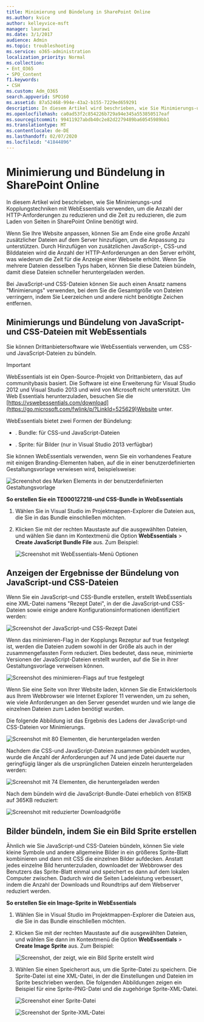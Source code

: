 ```yaml
---
title: Minimierung und Bündelung in SharePoint Online
ms.author: kvice
author: kelleyvice-msft
manager: laurawi
ms.date: 3/1/2017
audience: Admin
ms.topic: troubleshooting
ms.service: o365-administration
localization_priority: Normal
ms.collection:
- Ent_O365
- SPO_Content
f1.keywords:
- CSH
ms.custom: Adm_O365
search.appverid: SPO160
ms.assetid: 87a52468-994e-43a2-b155-7229ed659291
description: In diesem Artikel wird beschrieben, wie Sie Minimierungs-und Kopplungstechniken mit WebEssentials verwenden, um die Anzahl der HTTP-Anforderungen zu reduzieren und die Zeit zu reduzieren, die zum Laden von Seiten in SharePoint Online benötigt wird.
ms.openlocfilehash: ca0ad53f2c854226b729a94e345a553850517eaf
ms.sourcegitcommit: 99411927abdb40c2e82d2279489ba60545989bb1
ms.translationtype: MT
ms.contentlocale: de-DE
ms.lasthandoff: 02/07/2020
ms.locfileid: "41844896"
---
```

# <a name="minification-and-bundling-in-sharepoint-online"></a>Minimierung und Bündelung in SharePoint Online

In diesem Artikel wird beschrieben, wie Sie Minimierungs-und Kopplungstechniken mit WebEssentials verwenden, um die Anzahl der HTTP-Anforderungen zu reduzieren und die Zeit zu reduzieren, die zum Laden von Seiten in SharePoint Online benötigt wird.
  
Wenn Sie Ihre Website anpassen, können Sie am Ende eine große Anzahl zusätzlicher Dateien auf dem Server hinzufügen, um die Anpassung zu unterstützen. Durch Hinzufügen von zusätzlichen JavaScript-, CSS-und Bilddateien wird die Anzahl der HTTP-Anforderungen an den Server erhöht, was wiederum die Zeit für die Anzeige einer Webseite erhöht. Wenn Sie mehrere Dateien desselben Typs haben, können Sie diese Dateien bündeln, damit diese Dateien schneller heruntergeladen werden.
  
Bei JavaScript-und CSS-Dateien können Sie auch einen Ansatz namens "Minimierungs" verwenden, bei dem Sie die Gesamtgröße von Dateien verringern, indem Sie Leerzeichen und andere nicht benötigte Zeichen entfernen.
  
## <a name="minification-and-bundling-javascript-and-css-files-with-web-essentials"></a>Minimierungs und Bündelung von JavaScript-und CSS-Dateien mit WebEssentials

Sie können Drittanbietersoftware wie WebEssentials verwenden, um CSS-und JavaScript-Dateien zu bündeln.
  
> [!IMPORTANT]
> WebEssentials ist ein Open-Source-Projekt von Drittanbietern, das auf communitybasis basiert. Die Software ist eine Erweiterung für Visual Studio 2012 und Visual Studio 2013 und wird von Microsoft nicht unterstützt. Um Web Essentials herunterzuladen, besuchen Sie die [https://vswebessentials.com/download](https://go.microsoft.com/fwlink/p/?LinkId=525629)Website unter. 
  
WebEssentials bietet zwei Formen der Bündelung:
  
- . Bundle: für CSS-und JavaScript-Dateien
    
- . Sprite: für Bilder (nur in Visual Studio 2013 verfügbar)
    
Sie können WebEssentials verwenden, wenn Sie ein vorhandenes Feature mit einigen Branding-Elementen haben, auf die in einer benutzerdefinierten Gestaltungsvorlage verwiesen wird, beispielsweise:
  
![Screenshot des Marken Elements in der benutzerdefinierten Gestaltungsvorlage](media/3a6eba36-973d-482b-8556-a9394b8ba19f.png)
  
 **So erstellen Sie ein TE000127218-und CSS-Bundle in WebEssentials**
  
1. Wählen Sie in Visual Studio im Projektmappen-Explorer die Dateien aus, die Sie in das Bundle einschließen möchten.
    
2. Klicken Sie mit der rechten Maustaste auf die ausgewählten Dateien, und wählen Sie dann im Kontextmenü die Option **WebEssentials** \> **Create JavaScript Bundle File** aus. Zum Beispiel: 
    
    ![Screenshot mit WebEssentials-Menü Optionen](media/41aac84c-4538-4f78-b454-46e651f868a3.png)
  
## <a name="viewing-the-results-of-bundling-javascript-and-css-files"></a>Anzeigen der Ergebnisse der Bündelung von JavaScript-und CSS-Dateien

Wenn Sie ein JavaScript-und CSS-Bundle erstellen, erstellt WebEssentials eine XML-Datei namens "Rezept Datei", in der die JavaScript-und CSS-Dateien sowie einige andere Konfigurationsinformationen identifiziert werden: 
  
![Screenshot der JavaScript-und CSS-Rezept Datei](media/7ba891f8-52d8-467b-a0f6-b062dd1137a4.png)
  
Wenn das minimieren-Flag in der Kopplungs Rezeptur auf true festgelegt ist, werden die Dateien zudem sowohl in der Größe als auch in der zusammengefassten Form reduziert. Dies bedeutet, dass neue, minimierte Versionen der JavaScript-Dateien erstellt wurden, auf die Sie in ihrer Gestaltungsvorlage verweisen können.
  
![Screenshot des minimieren-Flags auf true festgelegt](media/50523af2-6412-4117-ac3d-5bd26f6d562e.png)
  
Wenn Sie eine Seite von Ihrer Website laden, können Sie die Entwicklertools aus Ihrem Webbrowser wie Internet Explorer 11 verwenden, um zu sehen, wie viele Anforderungen an den Server gesendet wurden und wie lange die einzelnen Dateien zum Laden benötigt wurden.
  
Die folgende Abbildung ist das Ergebnis des Ladens der JavaScript-und CSS-Dateien vor Minimierungs.
  
![Screenshot mit 80 Elementen, die heruntergeladen werden](media/e2df3912-1923-46e6-8cf2-3015a31554e1.png)
  
Nachdem die CSS-und JavaScript-Dateien zusammen gebündelt wurden, wurde die Anzahl der Anforderungen auf 74 und jede Datei dauerte nur geringfügig länger als die ursprünglichen Dateien einzeln heruntergeladen werden:
  
![Screenshot mit 74 Elementen, die heruntergeladen werden](media/686c4387-70e8-4a74-9d45-059f33a91184.png)
  
Nach dem bündeln wird die JavaScript-Bundle-Datei erheblich von 815KB auf 365KB reduziert:
  
![Screenshot mit reduzierter Downloadgröße](media/5e7dbd98-faff-4f68-b320-108fb252e395.png)
  
## <a name="bundling-images-by-creating-an-image-sprite"></a>Bilder bündeln, indem Sie ein Bild Sprite erstellen

Ähnlich wie Sie JavaScript-und CSS-Dateien bündeln, können Sie viele kleine Symbole und andere allgemeine Bilder in ein größeres Sprite-Blatt kombinieren und dann mit CSS die einzelnen Bilder aufdecken. Anstatt jedes einzelne Bild herunterzuladen, downloadet der Webbrowser des Benutzers das Sprite-Blatt einmal und speichert es dann auf dem lokalen Computer zwischen. Dadurch wird die Seiten Ladeleistung verbessert, indem die Anzahl der Downloads und Roundtrips auf dem Webserver reduziert werden.
  
 **So erstellen Sie ein Image-Sprite in WebEssentials**
  
1. Wählen Sie in Visual Studio im Projektmappen-Explorer die Dateien aus, die Sie in das Bundle einschließen möchten.
    
2. Klicken Sie mit der rechten Maustaste auf die ausgewählten Dateien, und wählen Sie dann im Kontextmenü die Option **WebEssentials** \> **Create Image Sprite** aus. Zum Beispiel: 
    
    ![Screenshot, der zeigt, wie ein Bild Sprite erstellt wird](media/de0fe741-4ef7-4e3b-bafa-ef9f4822dac6.png)
  
3. Wählen Sie einen Speicherort aus, um die Sprite-Datei zu speichern. Die Sprite-Datei ist eine XML-Datei, in der die Einstellungen und Dateien im Sprite beschrieben werden. Die folgenden Abbildungen zeigen ein Beispiel für eine Sprite-PNG-Datei und die zugehörige Sprite-XML-Datei.
    
    ![Screenshot einer Sprite-Datei](media/0876bb2a-d1b9-4169-8e95-9c290d628d90.png)
  
    ![Screenshot der Sprite-XML-Datei](media/d1f94776-280d-4d56-abb5-384f145d9989.png)
  

